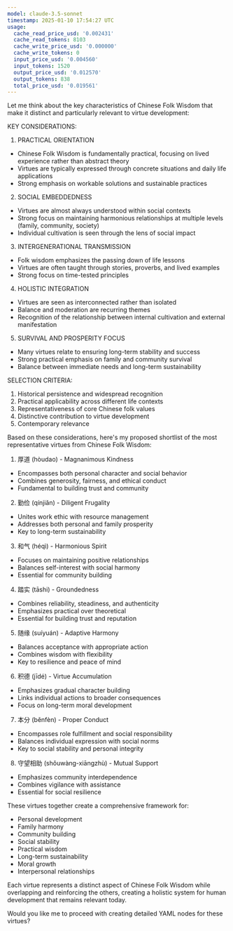 ```yaml
---
model: claude-3.5-sonnet
timestamp: 2025-01-10 17:54:27 UTC
usage:
  cache_read_price_usd: '0.002431'
  cache_read_tokens: 8103
  cache_write_price_usd: '0.000000'
  cache_write_tokens: 0
  input_price_usd: '0.004560'
  input_tokens: 1520
  output_price_usd: '0.012570'
  output_tokens: 838
  total_price_usd: '0.019561'
---
```


Let me think about the key characteristics of Chinese Folk Wisdom that make it distinct and particularly relevant to virtue development:

KEY CONSIDERATIONS:

1. PRACTICAL ORIENTATION
- Chinese Folk Wisdom is fundamentally practical, focusing on lived experience rather than abstract theory
- Virtues are typically expressed through concrete situations and daily life applications
- Strong emphasis on workable solutions and sustainable practices

2. SOCIAL EMBEDDEDNESS
- Virtues are almost always understood within social contexts
- Strong focus on maintaining harmonious relationships at multiple levels (family, community, society)
- Individual cultivation is seen through the lens of social impact

3. INTERGENERATIONAL TRANSMISSION
- Folk wisdom emphasizes the passing down of life lessons
- Virtues are often taught through stories, proverbs, and lived examples
- Strong focus on time-tested principles

4. HOLISTIC INTEGRATION
- Virtues are seen as interconnected rather than isolated
- Balance and moderation are recurring themes
- Recognition of the relationship between internal cultivation and external manifestation

5. SURVIVAL AND PROSPERITY FOCUS
- Many virtues relate to ensuring long-term stability and success
- Strong practical emphasis on family and community survival
- Balance between immediate needs and long-term sustainability

SELECTION CRITERIA:
1. Historical persistence and widespread recognition
2. Practical applicability across different life contexts
3. Representativeness of core Chinese folk values
4. Distinctive contribution to virtue development
5. Contemporary relevance

Based on these considerations, here's my proposed shortlist of the most representative virtues from Chinese Folk Wisdom:

1. 厚道 (hòudao) - Magnanimous Kindness
- Encompasses both personal character and social behavior
- Combines generosity, fairness, and ethical conduct
- Fundamental to building trust and community

2. 勤俭 (qínjiǎn) - Diligent Frugality
- Unites work ethic with resource management
- Addresses both personal and family prosperity
- Key to long-term sustainability

3. 和气 (héqì) - Harmonious Spirit
- Focuses on maintaining positive relationships
- Balances self-interest with social harmony
- Essential for community building

4. 踏实 (tāshi) - Groundedness
- Combines reliability, steadiness, and authenticity
- Emphasizes practical over theoretical
- Essential for building trust and reputation

5. 随缘 (suíyuán) - Adaptive Harmony
- Balances acceptance with appropriate action
- Combines wisdom with flexibility
- Key to resilience and peace of mind

6. 积德 (jīdé) - Virtue Accumulation
- Emphasizes gradual character building
- Links individual actions to broader consequences
- Focus on long-term moral development

7. 本分 (běnfèn) - Proper Conduct
- Encompasses role fulfillment and social responsibility
- Balances individual expression with social norms
- Key to social stability and personal integrity

8. 守望相助 (shǒuwàng-xiāngzhù) - Mutual Support
- Emphasizes community interdependence
- Combines vigilance with assistance
- Essential for social resilience

These virtues together create a comprehensive framework for:
- Personal development
- Family harmony
- Community building
- Social stability
- Practical wisdom
- Long-term sustainability
- Moral growth
- Interpersonal relationships

Each virtue represents a distinct aspect of Chinese Folk Wisdom while overlapping and reinforcing the others, creating a holistic system for human development that remains relevant today.

Would you like me to proceed with creating detailed YAML nodes for these virtues?